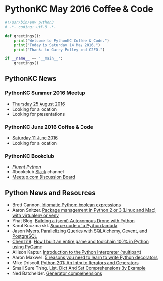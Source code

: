 # PythonKC May 2016 Coffee & Code

```python
#!/usr/bin/env python3
# -*- coding: utf-8 -*-

def greetings():
    print("Welcome to PythonKC Coffee & Code.")
    print("Today is Saturday 14 May 2016.")
    print("Thanks to Garry Polley and C2FO.")

if __name__ == '__main__':
    greetings()
```
## PythonKC News

### PythonKC Summer 2016 Meetup
* [Thursday 25 August 2016](http://www.meetup.com/pythonkc/events/xgjdhlyvlbhc/)
* Looking for a location
* Looking for presentations

### PythonKC June 2016 Coffee & Code
* [Saturday 11 June 2016](http://www.meetup.com/pythonkc/events/qkwbtlyvjbpb/)
* Looking for a location

### PythonKC Bookclub
* [_Fluent Python_](http://shop.oreilly.com/product/0636920032519.do)
* #bookclub [Slack](https://pykc-slackipy.herokuapp.com/) channel
* [Meetup.com Discussion Board](http://www.meetup.com/pythonkc/messages/boards/thread/49656306)

## Python News and Resources
* Brett Cannon. [Idiomatic Python: boolean expressions](https://blogs.msdn.microsoft.com/pythonengineering/2016/04/18/idiomatic-python-boolean-expressions/)
* Aaron Snitzer. [Package management in Python 2 or 3 (Linux and Mac) with virtualenv or venv](http://aaronsnitzer.com/writing/2016/04/27/virtualenv-and-pyvenv-beginner-tutorial.html)
* Yhat Blog. [Building a (semi) Autonomous Drone with Python](http://blog.yhat.com/posts/autonomous-droning-with-python.html)
* Karol Kuczmarski. [Source code of a Python lambda](http://xion.io/post/code/python-get-lambda-code.html)
* Jason Myers. [Parallelizing Queries with SQLAlchemy, Gevent, and PostgreSQL](http://www.jasonamyers.com/gevent-postgres-sqlalchemy)
* [Chenzi19](https://www.reddit.com/user/Chezni19). [How I built an entire game and toolchain 100% in Python using PyGame](https://www.reddit.com/r/Python/comments/4hazs4/how_i_built_an_entire_game_and_toolchain_100_in/)
* Allison Kaptur. [Introduction to the Python Interpreter (multipart)](http://akaptur.com/blog/2013/11/15/introduction-to-the-python-interpreter/)
* Aaron Maxwell. [5 reasons you need to learn to write Python decorators](https://www.oreilly.com/ideas/5-reasons-you-need-to-learn-to-write-python-decorators)
* Mike Driscoll. [Python 201: An Intro to Iterators and Generators](http://www.blog.pythonlibrary.org/2016/05/03/python-201-an-intro-to-iterators-and-generators/)
* Small Sure Thing. [List, Dict And Set Comprehensions By Example](https://www.smallsurething.com/list-dict-and-set-comprehensions-by-example/)
* Ned Batchelder. [Generator comprehensions](http://nedbatchelder.com//blog/201605/generator_comprehensions.html)
